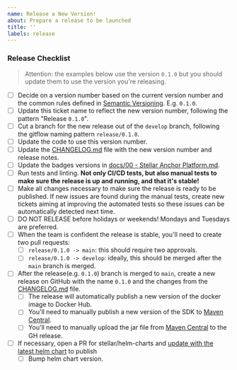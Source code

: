 ```yaml
---
name: Release a New Version!
about: Prepare a release to be launched
title: ''
labels: release
---
```


<!-- Please Follow this checklist before making your release. Thanks! -->

### Release Checklist

> Attention: the examples below use the version `0.1.0` but you should update them to use the version you're releasing.

- [ ] Decide on a version number based on the current version number and the common rules defined in [Semantic Versioning](https://semver.org). E.g. `0.1.0`.
- [ ] Update this ticket name to reflect the new version number, following the pattern "Release `0.1.0`".
- [ ] Cut a branch for the new release out of the `develop` branch, following the gitflow naming pattern `release/0.1.0`.
- [ ] Update the code to use this version number.
- [ ] Update the [CHANGELOG.md] file with the new version number and release notes.
- [ ] Update the badges versions in [docs/00 - Stellar Anchor Platform.md].
- [ ] Run tests and linting. **Not only CI/CD tests, but also manual tests to make sure the release is up and running, and that it's stable!**
- [ ] Make all changes necessary to make sure the release is ready to be published. If new issues are found during the manual tests, create new tickets aiming at improving the automated tests so these issues can be automatically detected next time.
- [ ] DO NOT RELEASE before holidays or weekends! Mondays and Tuesdays are preferred.
- [ ] When the team is confident the release is stable, you'll need to create two pull requests:
  - [ ] `release/0.1.0 -> main`: this should require two approvals.
  - [ ] `release/0.1.0 -> develop`: ideally, this should be merged after the `main` branch is merged.
- [ ] After the release(e.g. `0.1.0`) branch is merged to `main`, create a new release on GitHub with the name `0.1.0` and the changes from the [CHANGELOG.md] file.
  - [ ] The release will automatically publish a new version of the docker image to Docker Hub.
  - [ ] You'll need to manually publish a new version of the SDK to [Maven Central](https://search.maven.org/search?q=g:org.stellar.anchor-sdk).
  - [ ] You'll need to manually upload the jar file from [Maven Central](https://search.maven.org/search?q=g:org.stellar.anchor-sdk) to the GH release.
- [ ] If necessary, open a PR for stellar/helm-charts and [update with the latest helm chart](https://docs.google.com/document/d/10ujUQZvBCMUyciObQPouxjtlnOdI5OpAz2Pk1LFdDDE) to publish
  - [ ] Bump helm chart version. 

[CHANGELOG.md]: ../../CHANGELOG.md
[docs/00 - Stellar Anchor Platform.md]: ../../docs/00%20-%20Stellar%20Anchor%20Platform.md
